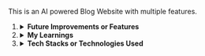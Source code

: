 This is an AI powered Blog Website with multiple features.

<ol>
<li><details>
<summary><strong>Future Improvements or Features</strong></summary>
<br>
<ul>
<li><details>
<summary><strong>Features</strong></summary>
<i>
1. Add Comment Feature via route '/user/actions/comment'; <br>
2. Add Text to AI Generated Image Feature via route '/ai/generate/image' (present in controllers)
</i>

</details></li>
<li>
<details>
<summary><strong>Improvements</strong></summary>
<i> Needs Improvement;
</i>

</details></li>
</ul>

</details>

</li>
<li><details>
<summary><strong>My Learnings</strong></summary>
<br>
<ul>
<li><details>
<summary><strong>explore about equals()</strong></summary>

No, equals() is not a standard, built-in JavaScript method that exists on all objects like toString() or hasOwnProperty().

The .equals() method you're using for comparing Mongoose ObjectIDs is a specific method added by the Mongoose library to its ObjectId type. It's part of the functionality Mongoose provides to simplify working with MongoDB's ObjectIDs in JavaScript applications.

</details></li>
<li><details>
<summary><strong>explore about some()</strong></summary>
Think of the some() method like this:
Imagine you have a basket of different fruits, and you want to know if there's at least one red apple in it. You don't need to count how many, or find all of them – just a yes or no answer. 
That's what .some() does for arrays in JavaScript: 
You give it an array (your fruit basket).
You tell it what to look for (a red apple, or a condition like a number being greater than 50).
It goes through the items one by one.
As soon as it finds one item that matches your description, it says "Yes, there is one!" (returns true) and stops looking.
If it checks all items and finds none that match, then it says "No, there isn't one." (returns false). 
Example

```javascript
const fruits = ["apple", "banana", "orange", "grape"];

// Do we have at least one banana in the basket?
const hasBanana = fruits.some((fruit) => fruit === "banana");
console.log(hasBanana); // Output: true

// Do we have at least one kiwi in the basket?
const hasKiwi = fruits.some((fruit) => fruit === "kiwi");
console.log(hasKiwi); // Output: false
```

In the first example, "banana" is found, and true is returned. It doesn't need to check "orange" or "grape".
In the second example, all fruits are checked, but "kiwi" isn't found, so false is returned.`

</details></li>
<li>
<details><summary><stron>issue in redux (useDispatch)</stron></summary>
When using useDispatch() and calling actions (functions) encountered with error <br>
<strong>@reduxjs_toolkit.js?v=f9d77b35:403 Uncaught Error: [Immer] An immer producer returned a new value *and* modified its draft. Either return a new value *or* modify the draft.</strong>
<br>
This happened because while creating slice using createSlice, I was returning value whereas it is recommended to leave it (not to return any value and let the *Immer* handle it automatically)
<br> The code before in slice.js 'disableLoading: (state) => state.isLoading = false'
<br>
The code after in slice.js 'disableLoading: (state) => {state.isLoading = false}', here we are not returning anything
<br>
<details><summary><strong>more info. about the issue and the solution</strong></summary>
The error message "@reduxjs_toolkit.js?v=f9d77b35:403 Uncaught Error: [Immer] An immer producer returned a new value and modified its draft. Either return a new value or modify the draft." means you're breaking the rules of how Immer (which Redux Toolkit uses under the hood) handles state updates. 
Here's why this error occurs and how to fix it:
Why it happens
You're mutating the draft state and returning a new value: Immer provides a "draft" of your state in your reducer functions, which you can modify directly as if it were mutable. However, you should either modify this draft directly (and not return anything), or create a completely new state object and return it, according to Redux Toolkit. You cannot do both within the same reducer function, because Immer detects this as a conflict and throws the error.
Implicit returns in arrow functions: If you use an arrow function for your reducer and don't explicitly use curly braces {} to define the function body, any expression on the right-hand side will be implicitly returned. This can lead to inadvertently returning a value even if you're also modifying the draft state. 
How to solve it
If you intend to mutate the draft:
Do not return anything: If you're modifying the draft state directly (e.g., state.items.push(newItem) or state.user.name = newName), simply omit the return statement in your reducer. Immer will handle the immutability behind the scenes.
javascript
const exampleSlice = createSlice({
    name: 'example',
    initialState: {
        items: []
    },
    reducers: {
        addItem: (state, action) => {
            state.items.push(action.payload); // Mutating the draft
            // No return statement here
        },
    },
});
Use code with caution.

If you intend to return a new state object:
Do not modify the draft: If you're constructing a completely new state object (e.g., using filter or map to create new arrays and objects), make sure you are not also making direct changes to the state object passed as an argument.
javascript
const exampleSlice = createSlice({
    name: 'example',
    initialState: [],
    reducers: {
        deleteItem: (state, action) => {
            // Constructing a new array and returning it
            return state.filter(item => item.id !== action.payload);
        },
    },
});
Use code with caution.

Ensure explicit function bodies for reducers (especially with arrow functions):
Use curly braces {}: If your reducer logic involves multiple steps, it's generally recommended to enclose it within curly braces to clearly define the function body. This helps prevent accidental implicit returns.
javascript
const exampleSlice = createSlice({
    name: 'example',
    initialState: {
        token: ''
    },
    reducers: {
        setToken: (state, action) => {
            state.token = action.payload.token; // Mutating the draft
            // No return statement here
        },
    },
});
Use code with caution.

 
By following these guidelines, you can leverage the benefits of Immer and Redux Toolkit's simplified reducer logic while avoiding this common error. 
</details>
</details>
</li>
</ul>

</details></li>

<li><details>
<summary><strong>Tech Stacks or Technologies Used</strong> </summary>
<ul>
<li>Express.js (API)</li>
<li>Gemini AI (GenAI)</li>
<li>MongoDB (mongoose)</li>
<li>Redis (authentication jwt blocking)</li>
<li>JWT (jsonwebtoken)</li>
<li>Password Hashing (bcrypt)</li>
<li>Validator (to check email and strong password)</li>
<li>React-Markdown (to format the text coming from database)</li>
</ul>
</details></li>
</ol>
